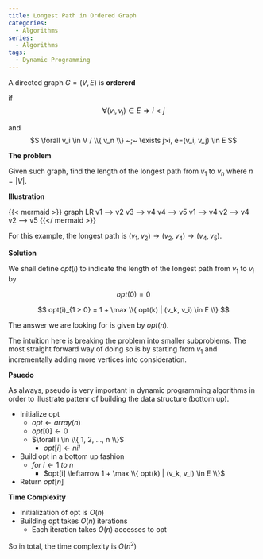```yaml
---
title: Longest Path in Ordered Graph
categories:
  - Algorithms
series:
  - Algorithms
tags:
  - Dynamic Programming
---
```


A directed graph $G=(V, E)$ is **ordererd**  

if
$$
  \forall (v_i, v_j) \in E \Rightarrow i < j
$$

and
$$
  \forall v_i \in V / \\{ v_n \\} ~;~ \exists j>i, e=(v_i, v_j) \in E
$$

**The problem**

Given such graph, find the length of the longest path from $v_1$ to $v_n$ where $n = |V|$.

**Illustration**

{{< mermaid >}}
  graph LR
    v1 --> v2
    v3 --> v4
    v4 --> v5
    v1 --> v4
    v2 --> v4
    v2 --> v5
{{</ mermaid >}}

For this example, the longest path is $(v_1, v_2) \rightarrow (v_2, v_4) \rightarrow (v_4, v_5)$.

**Solution**

We shall define $opt(i)$ to indicate the length of the longest path from $v_1$ to $v_i$ by

$$
  opt(0) = 0
$$

$$
  opt(i)_{1 > 0} = 1 + \max \\{ opt(k) | (v_k, v_i) \in E \\}
$$

The answer we are looking for is given by $opt(n)$.

The intuition here is breaking the problem into smaller subproblems. The most straight forward way of doing so is by starting from $v_1$ and incrementally adding more vertices into consideration.

**Psuedo**

As always, pseudo is very important in dynamic programming algorithms in order to illustrate pattenr of building the data structure (bottom up).

- Initialize opt
  - $opt \leftarrow array(n)$
  - $opt[0] \leftarrow 0$
  - $\forall i \in \\{ 1, 2, ..., n \\}$
    - $opt[i] \leftarrow nil$
- Build opt in a bottom up fashion
  - $for ~ i \leftarrow 1 ~ to ~ n$
    - $opt[i] \leftarrow 1 + \max \\{ opt(k) | (v_k, v_i) \in E \\}$
- Return $opt[n]$

**Time Complexity**

- Initialization of opt is $O(n)$
- Building opt takes $O(n)$ iterations
  - Each iteration takes $O(n)$ accesses to opt

So in total, the time complexity is $O(n^2)$
